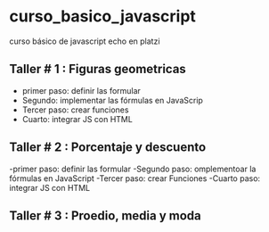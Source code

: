 # curso_basico_javascript
curso básico de javascript echo en platzi


## Taller # 1 : Figuras geometricas

- primer paso: definir las formular
- Segundo: implementar las fórmulas en JavaScrip
- Tercer paso: crear funciones
- Cuarto: integrar JS con HTML

## Taller # 2 : Porcentaje y descuento

-primer paso: definir las formular
-Segundo paso: omplementoar la fórmulas en JavaScript
-Tercer paso: crear Funciones
-Cuarto paso: integrar JS con HTML

## Taller # 3 : Proedio, media y moda